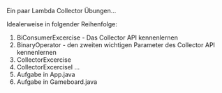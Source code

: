 Ein paar Lambda Collector Übungen...

Idealerweise in folgender Reihenfolge:

1. BiConsumerExcercise - Das Collector API kennenlernen
2. BinaryOperator - den zweiten wichtigen Parameter des Collector API kennenlernen
3. CollectorExcercise
4. CollectorExcerciseI
...
9. Aufgabe in App.java
10. Aufgabe in Gameboard.java